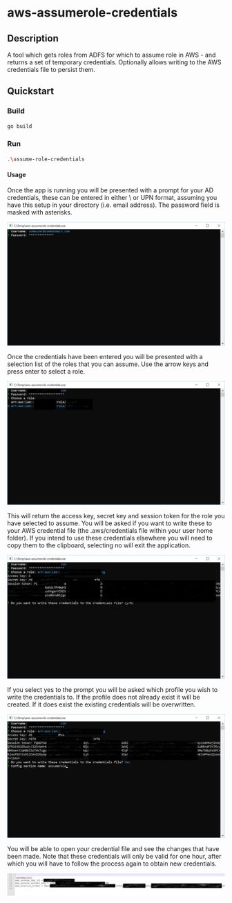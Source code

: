 # aws-assumerole-credentials

## Description

A tool which gets roles from ADFS for which to assume role in AWS - and returns a set of temporary credentials. Optionally allows writing to the AWS credentials file to persist them.

## Quickstart

### Build

``` sh
go build
```

### Run

``` sh
.\assume-role-credentials
```

#### Usage

Once the app is running you will be presented with a prompt for your AD credentials, these can be entered in either <domain>\\<samaccountname> or UPN format, assuming you have this setup in your directory (i.e. email address). The password field is masked with asterisks.

![Login](./images/login.png)

Once the credentials have been entered you will be presented with a selection list of the roles that you can assume. Use the arrow keys and press enter to select a role.

![Select role](./images/select-role.png)

This will return the access key, secret key and session token for the role you have selected to assume. You will be asked if you want to write these to your AWS credential file (the .aws/credentials file within your user home folder). If you intend to use these credentials elsewhere you will need to copy them to the clipboard, selecting no will exit the application.

![Write Credentials](./images/write-credentials.png)

If you select yes to the prompt you will be asked which profile you wish to write the credentials to. If the profile does not already exist it will be created. If it does exist the existing credentials will be overwritten.

![Write to credentials file](./images/write-to-credentials-file.png)

You will be able to open your credential file and see the changes that have been made. Note that these credentials will only be valid for one hour, after which you will have to follow the process again to obtain new credentials.

![Modified credentials file](./images/modified-credentials-file.png)